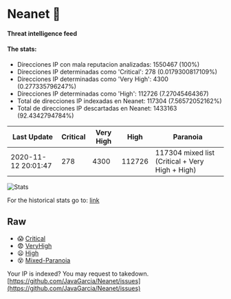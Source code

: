 # Neanet :hocho:
#### Threat intelligence feed
#### The stats:

- Direcciones IP con mala reputacion analizadas: 1550467 (100%)
- Direcciones IP determinadas como 'Critical':  278 (0.0179300817109%)
- Direcciones IP determinadas como 'Very High':  4300 (0.277335796247%)
- Direcciones IP determinadas como 'High':  112726 (7.27045464367)
- Total de direcciones IP indexadas en Neanet:  117304 (7.56572052162%)
- Total de direcciones IP descartadas en Neanet:  1433163 (92.4342794784%)

| Last Update | Critical | Very High | High | Paranoia |
| --- | --- | --- | --- | --- |
| 2020-11-12 20:01:47 | 278 | 4300 | 112726 | 117304 mixed list (Critical + Very High + High)|

![Stats](https://docs.google.com/spreadsheets/d/e/2PACX-1vSnaNMIXVabIpDJjufMlzH7poXnshF3mgd8Is1g9ytUEzVsP5my4Trn8f-xkoLLQ38xpL3HtmUexLo6/pubchart?oid=501124687&format=image)

For the historical stats go to: [link](/stats.csv)
## Raw
- :scream: [Critical](https://raw.githubusercontent.com/JavaGarcia/Neanet/master/blacklists/neanet_critical.txt)
- :fearful: [VeryHigh](https://raw.githubusercontent.com/JavaGarcia/Neanet/master/blacklists/neanet_veryHigh.txtt)
- :frowning: [High](https://raw.githubusercontent.com/JavaGarcia/Neanet/master/blacklists/neanet_high.txt)
- :dizzy_face: [Mixed-Paranoia](https://raw.githubusercontent.com/JavaGarcia/Neanet/master/blacklists/neanet_all.txt)


Your IP is indexed? You may request to takedown. [https://github.com/JavaGarcia/Neanet/issues](https://github.com/JavaGarcia/Neanet/issues)
















































































































































































































































































































































































































































































































































































































































































































































































































































































































































































































































































































































































































































































































































































































































































































































































































































































































































































































































































































































































































































































































































































